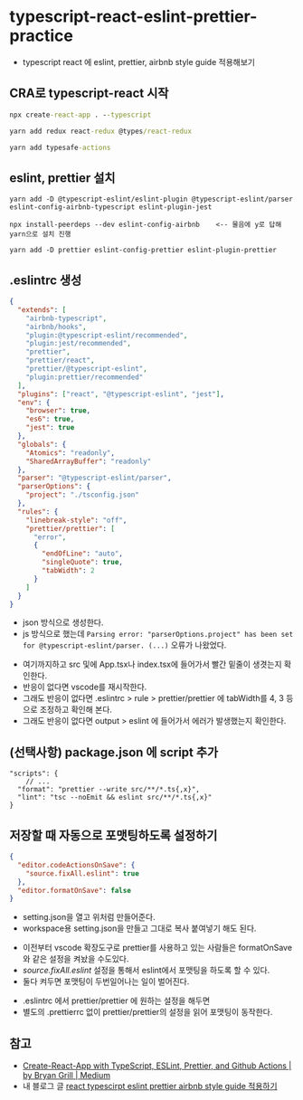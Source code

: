 # typescript-react-eslint-prettier-practice

- typescript react 에 eslint, prettier, airbnb style guide 적용해보기

## CRA로 typescript-react 시작

```cmd terminal
npx create-react-app . --typescript

yarn add redux react-redux @types/react-redux

yarn add typesafe-actions
```

## eslint, prettier 설치

```
yarn add -D @typescript-eslint/eslint-plugin @typescript-eslint/parser eslint-config-airbnb-typescript eslint-plugin-jest

npx install-peerdeps --dev eslint-config-airbnb    <-- 물음에 y로 답해 yarn으로 설치 진행

yarn add -D prettier eslint-config-prettier eslint-plugin-prettier
```

## .eslintrc 생성

```json .eslintrc
{
  "extends": [
    "airbnb-typescript",
    "airbnb/hooks",
    "plugin:@typescript-eslint/recommended",
    "plugin:jest/recommended",
    "prettier",
    "prettier/react",
    "prettier/@typescript-eslint",
    "plugin:prettier/recommended"
  ],
  "plugins": ["react", "@typescript-eslint", "jest"],
  "env": {
    "browser": true,
    "es6": true,
    "jest": true
  },
  "globals": {
    "Atomics": "readonly",
    "SharedArrayBuffer": "readonly"
  },
  "parser": "@typescript-eslint/parser",
  "parserOptions": {
    "project": "./tsconfig.json"
  },
  "rules": {
    "linebreak-style": "off",
    "prettier/prettier": [
      "error",
      {
        "endOfLine": "auto",
        "singleQuote": true,
        "tabWidth": 2
      }
    ]
  }
}
```

- json 방식으로 생성한다.
- js 방식으로 했는데 `Parsing error: "parserOptions.project" has been set for @typescript-eslint/parser. (...)` 오류가 나왔었다.

* 여기까지하고 src 및에 App.tsx나 index.tsx에 들어가서 빨간 밑줄이 생겻는지 확인한다.
* 반응이 없다면 vscode를 재시작한다.
* 그래도 반응이 없다면 .eslintrc > rule > prettier/prettier 에 tabWidth를 4, 3 등으로 조정하고 확인해 본다.
* 그래도 반응이 없다면 output > eslint 에 들어가서 에러가 발생했는지 확인한다.

## (선택사항) package.json 에 script 추가

```jsonc package.json
"scripts": {
    // ...
  "format": "prettier --write src/**/*.ts{,x}",
  "lint": "tsc --noEmit && eslint src/**/*.ts{,x}"
}
```

## 저장할 때 자동으로 포맷팅하도록 설정하기

```json .vscode/setting.json
{
  "editor.codeActionsOnSave": {
    "source.fixAll.eslint": true
  },
  "editor.formatOnSave": false
}
```

- setting.json을 열고 위처럼 만들어준다.
- workspace용 setting.json을 만들고 그대로 복사 붙여넣기 해도 된다.

* 이전부터 vscode 확장도구로 prettier를 사용하고 있는 사람들은 formatOnSave와 같은 설정을 켜놨을 수도있다.
* _source.fixAll.eslint_ 설정을 통해서 eslint에서 포맷팅을 하도록 할 수 있다.
* 둘다 켜두면 포맷팅이 두번일어나는 일이 벌어진다.

- .eslintrc 에서 prettier/prettier 에 원하는 설정을 해두면
- 별도의 .prettierrc 없이 prettier/prettier의 설정을 읽어 포맷팅이 동작한다.

## 참고

- [Create-React-App with TypeScript, ESLint, Prettier, and Github Actions | by Bryan Grill | Medium](https://medium.com/@brygrill/create-react-app-with-typescript-eslint-prettier-and-github-actions-f3ce6a571c97)
- 내 블로그 글 [react typescirpt eslint prettier airbnb style guide 적용하기](https://chinsun9.github.io/2020/11/18/react-typescirpt-eslint-prettier-airbnb-style-guide-적용하기/)